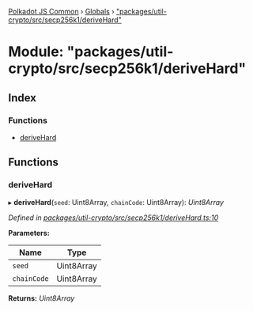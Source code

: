 [Polkadot JS Common](../README.md) › [Globals](../globals.md) › ["packages/util-crypto/src/secp256k1/deriveHard"](_packages_util_crypto_src_secp256k1_derivehard_.md)

# Module: "packages/util-crypto/src/secp256k1/deriveHard"

## Index

### Functions

* [deriveHard](_packages_util_crypto_src_secp256k1_derivehard_.md#derivehard)

## Functions

###  deriveHard

▸ **deriveHard**(`seed`: Uint8Array, `chainCode`: Uint8Array): *Uint8Array*

*Defined in [packages/util-crypto/src/secp256k1/deriveHard.ts:10](https://github.com/polkadot-js/common/blob/4111122c/packages/util-crypto/src/secp256k1/deriveHard.ts#L10)*

**Parameters:**

Name | Type |
------ | ------ |
`seed` | Uint8Array |
`chainCode` | Uint8Array |

**Returns:** *Uint8Array*
